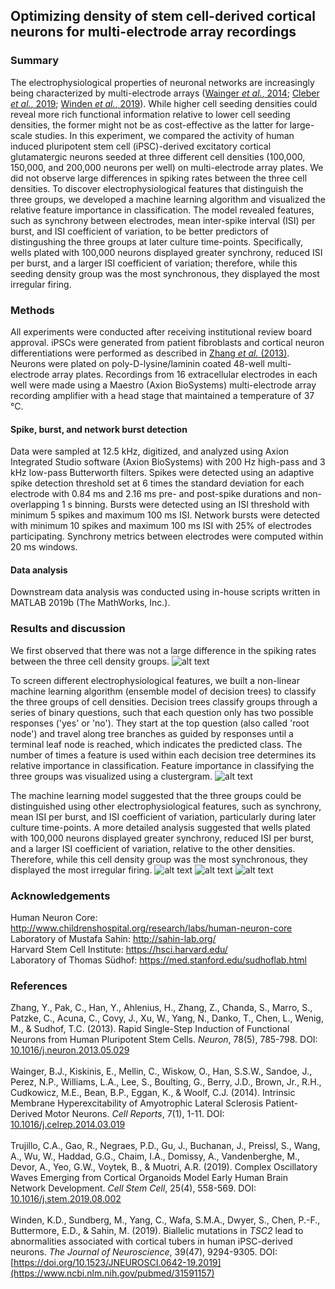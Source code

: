 ## Optimizing density of stem cell-derived cortical neurons for multi-electrode array recordings


### Summary
The electrophysiological properties of neuronal networks are increasingly being characterized by multi-electrode arrays ([Wainger *et al.*, 2014](https://www.ncbi.nlm.nih.gov/pubmed/24703839); [Cleber *et al.*, 2019](https://www.ncbi.nlm.nih.gov/pubmed/31474560); [Winden *et al.*, 2019](https://www.ncbi.nlm.nih.gov/pubmed/31591157)). While higher cell seeding densities could reveal more rich functional information relative to lower cell seeding densities, the former might not be as cost-effective as the latter for large-scale studies. In this experiment, we compared the activity of human induced pluripotent stem cell (iPSC)-derived excitatory cortical glutamatergic neurons seeded at three different cell densities (100,000, 150,000, and 200,000 neurons per well) on multi-electrode array plates. We did not observe large differences in spiking rates between the three cell densities. To discover electrophysiological features that distinguish the three groups, we developed a machine learning algorithm and visualized the relative feature importance in classification. The model revealed features, such as synchrony between electrodes, mean inter-spike interval (ISI) per burst, and ISI coefficient of variation, to be better predictors of distingushing the three groups at later culture time-points. Specifically, wells plated with 100,000 neurons displayed greater synchrony, reduced ISI per burst, and a larger ISI coefficient of variation; therefore, while this seeding density group was the most synchronous, they displayed the most irregular firing.

### Methods
All experiments were conducted after receiving institutional review board approval. iPSCs were generated from patient fibroblasts and cortical neuron differentiations were performed as described in [Zhang *et al.* (2013)](https://www.ncbi.nlm.nih.gov/pubmed/23764284). Neurons were plated on poly-D-lysine/laminin coated 48-well multi-electrode array plates. Recordings from 16 extracellular electrodes in each well were made using a Maestro (Axion BioSystems) multi-electrode array recording amplifier with a head stage that maintained a temperature of 37 &deg;C. 
#### Spike, burst, and network burst detection
Data were sampled at 12.5 kHz, digitized, and analyzed using Axion Integrated Studio software (Axion BioSystems) with 200 Hz high-pass and 3 kHz low-pass Butterworth filters. Spikes were detected using an adaptive spike detection threshold set at 6 times the standard deviation for each electrode with 0.84 ms and 2.16 ms pre- and post-spike durations and non-overlapping 1 s binning. Bursts were detected using an ISI threshold with minimum 5 spikes and maximum 100 ms ISI. Network bursts were detected with minimum 10 spikes and maximum 100 ms ISI with 25% of electrodes participating. Synchrony metrics between electrodes were computed within 20 ms windows.
#### Data analysis
Downstream data analysis was conducted using in-house scripts written in MATLAB 2019b (The MathWorks, Inc.).

### Results and discussion
We first observed that there was not a large difference in the spiking rates between the three cell density groups.
![alt text](https://github.com/syed-adil-wafa/cortical-neuron-MEA-density-optimization/blob/master/figures/figure_1.png)

To screen different electrophysiological features, we built a non-linear machine learning algorithm (ensemble model of decision trees) to classify the three groups of cell densities. Decision trees classify groups through a series of binary questions, such that each question only has two possible responses ('yes' or 'no'). They start at the top question (also called 'root node') and travel along tree branches as guided by responses until a terminal leaf node is reached, which indicates the predicted class. The number of times a feature is used within each decision tree determines its relative importance in classification. Feature importance in classifying the three groups was visualized using a clustergram.
![alt text](https://github.com/syed-adil-wafa/cortical-neuron-MEA-density-optimization/blob/master/figures/figure_2.png)

The machine learning model suggested that the three groups could be distinguished using other electrophysiological features, such as synchrony, mean ISI per burst, and ISI coefficient of variation, particularly during later culture time-points. A more detailed analysis suggested that wells plated with 100,000 neurons displayed greater synchrony, reduced ISI per burst, and a larger ISI coefficient of variation, relative to the other densities. Therefore, while this cell density group was the most synchronous, they displayed the most irregular firing.
![alt text](https://github.com/syed-adil-wafa/cortical-neuron-MEA-density-optimization/blob/master/figures/figure_3.png)
![alt text](https://github.com/syed-adil-wafa/cortical-neuron-MEA-density-optimization/blob/master/figures/figure_4.png)
![alt text](https://github.com/syed-adil-wafa/cortical-neuron-MEA-density-optimization/blob/master/figures/figure_5.png)

### Acknowledgements
Human Neuron Core: http://www.childrenshospital.org/research/labs/human-neuron-core
<br/> Laboratory of Mustafa Sahin: http://sahin-lab.org/
<br/> Harvard Stem Cell Institute: https://hsci.harvard.edu/
<br/> Laboratory of Thomas S&uuml;dhof: https://med.stanford.edu/sudhoflab.html

### References
Zhang, Y., Pak, C., Han, Y., Ahlenius, H., Zhang, Z., Chanda, S., Marro, S., Patzke, C., Acuna, C., Covy, J., Xu, W., Yang, N., Danko, T., Chen, L., Wenig, M., & Sudhof, T.C. (2013). Rapid Single-Step Induction of Functional Neurons from Human Pluripotent Stem Cells. *Neuron*, 78(5), 785-798. DOI: [10.1016/j.neuron.2013.05.029](https://www.ncbi.nlm.nih.gov/pubmed/23764284)
<br/>
<br/> Wainger, B.J., Kiskinis, E., Mellin, C., Wiskow, O., Han, S.S.W., Sandoe, J., Perez, N.P., Williams, L.A., Lee, S., Boulting, G., Berry, J.D., Brown, Jr., R.H., Cudkowicz, M.E., Bean, B.P., Eggan, K., & Woolf, C.J. (2014). Intrinsic Membrane Hyperexcitability of Amyotrophic Lateral Sclerosis Patient-Derived Motor Neurons. *Cell Reports*, 7(1), 1-11. DOI: [10.1016/j.celrep.2014.03.019](https://www.ncbi.nlm.nih.gov/pubmed/24703839)
<br/>
<br/> Trujillo, C.A., Gao, R., Negraes, P.D., Gu, J., Buchanan, J., Preissl, S., Wang, A., Wu, W., Haddad, G.G., Chaim, I.A., Domissy, A., Vandenberghe, M., Devor, A., Yeo, G.W., Voytek, B., & Muotri, A.R. (2019). Complex Oscillatory Waves Emerging from Cortical Organoids Model Early Human Brain Network Development. *Cell Stem Cell*, 25(4), 558-569. DOI: [10.1016/j.stem.2019.08.002](https://www.ncbi.nlm.nih.gov/pubmed/31474560)
<br/>
<br/> Winden, K.D., Sundberg, M., Yang, C., Wafa, S.M.A., Dwyer, S., Chen, P.-F., Buttermore, E.D., & Sahin, M. (2019). Biallelic mutations in *TSC2* lead to abnormalities associated with cortical tubers in human iPSC-derived neurons. *The Journal of Neuroscience*, 39(47), 9294-9305. DOI: [https://doi.org/10.1523/JNEUROSCI.0642-19.2019](https://www.ncbi.nlm.nih.gov/pubmed/31591157) 
